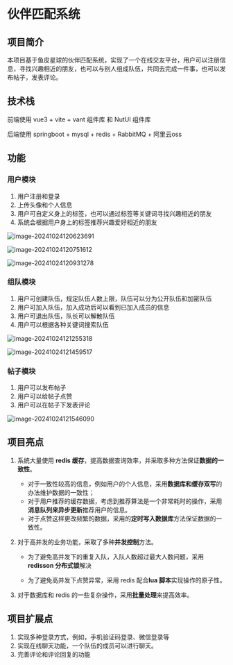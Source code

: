 # 伙伴匹配系统
## 项目简介
本项目基于鱼皮星球的伙伴匹配系统，实现了一个在线交友平台，用户可以注册信息，寻找兴趣相近的朋友，也可以与别人组成队伍，共同去完成一件事，也可以发布帖子，发表评论。

## 技术栈
前端使用 vue3 + vite + vant 组件库 和 NutUI 组件库

后端使用 springboot + mysql + redis + RabbitMQ + 阿里云oss

## 功能
### 用户模块
1. 用户注册和登录
2. 上传头像和个人信息
3. 用户可自定义身上的标签，也可以通过标签等关键词寻找兴趣相近的朋友
4. 系统会根据用户身上的标签推荐兴趣爱好相近的朋友

![image-20241024120623691](img\image-20241024120623691.png)

![image-20241024120751612](img\image-20241024120751612.png)

![image-20241024120931278](img\image-20241024120931278.png)

### 组队模块
1. 用户可创建队伍，规定队伍人数上限，队伍可以分为公开队伍和加密队伍
2. 用户可加入队伍，加入成功后可以看到已加入成员的信息
3. 用户可退出队伍，队长可以解散队伍
4. 用户可以根据各种关键词搜索队伍

![image-20241024121255318](img\image-20241024121255318.png)



![image-20241024121459517](img\image-20241024121459517.png)

### 帖子模块
1. 用户可以发布帖子
2. 用户可以给帖子点赞
3. 用户可以在帖子下发表评论

![image-20241024121546090](img\image-20241024121546090.png)


## 项目亮点
1. 系统大量使用 **redis 缓存**，提高数据查询效率，并采取多种方法保证**数据的一致性**。
   - 对于一致性较高的信息，例如用户的个人信息，采用**数据库和缓存双写**的办法维护数据的一致性；
   - 对于用户推荐的缓存数据，考虑到推荐算法是一个非常耗时的操作，采用**消息队列来异步更新**推荐用户的信息。
   - 对于点赞这样更改频繁的数据，采用的**定时写入数据库**方法保证数据的一致性。
   
2. 对于高并发的业务功能，采取了多种**并发控制**方法。

   - 为了避免高并发下的重复入队，入队人数超过最大人数问题，采用 **redisson 分布式锁**解决

   - 为了避免高并发下点赞异常，采用 redis 配合**lua 脚本**实现操作的原子性。

3. 对于数据库和 redis 的一些复杂操作，采用**批量处理**来提高效率。

## 项目扩展点

1.  实现多种登录方式，例如，手机验证码登录、微信登录等
2. 实现在线聊天功能，一个队伍的成员可以进行聊天。
3. 完善评论和评论回复的功能
